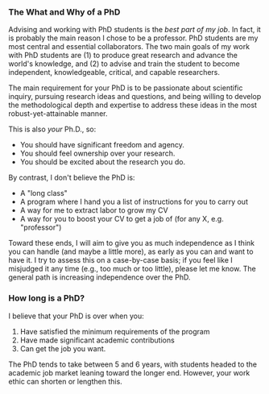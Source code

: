 ### The What and Why of a PhD

Advising and working with PhD students is the *best part of my job*.
In fact, it is probably the main reason I chose to be a professor.
PhD students are my most central and essential collaborators.
The two main goals of my work with PhD students are (1) to produce great research and advance the world's knowledge, and (2) to advise and train the student to become independent, knowledgeable, critical, and capable researchers.

The main requirement for your PhD is to be passionate about scientific inquiry, pursuing research ideas and questions, and being willing to develop the methodological depth and expertise to address these ideas in the most robust-yet-attainable manner.

This is also *your* Ph.D., so:

- You should have significant freedom and agency.
- You should feel ownership over your research.
- You should be excited about the research you do.

By contrast, I don't believe the PhD is:

- A "long class"
- A program where I hand you a list of instructions for you to carry out
- A way for me to extract labor to grow my CV
- A way for you to boost your CV to get a job of <type X>  (for any X, e.g. "professor")

Toward these ends, I will aim to give you as much independence as I think you can handle (and maybe a little more), as early as you can and want to have it.
I try to assess this on a case-by-case basis; if you feel like I misjudged it any time (e.g., too much or too little), please let me know.
The general path is increasing independence over the PhD.

### How long is a PhD?

I believe that your PhD is over when you:

1. Have satisfied the minimum requirements of the program
2. Have made significant academic contributions
3. Can get the job you want.

The PhD tends to take between 5 and 6 years, with students headed to the academic job market leaning toward the longer end. 
However, your work ethic can shorten or lengthen this.
